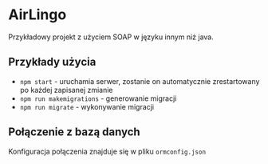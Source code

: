# AirLingo

Przykładowy projekt z użyciem SOAP w języku innym niż java.

## Przykłady użycia

- `npm start` - uruchamia serwer, zostanie on automatycznie zrestartowany po każdej zapisanej zmianie
- `npm run makemigrations` - generowanie migracji
- `npm run migrate` - wykonywanie migracji

## Połączenie z bazą danych

Konfiguracja połączenia znajduje się w pliku `ormconfig.json`
